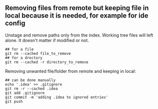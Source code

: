 ## Removing files from remote but keeping file in local because it is needed, for example for ide config

Unstage and remove paths only from the index. Working tree files will left alone. It doesn't matter if modified or not.

```shell
## for a file
git rm --cached file_to_remove
## for a drectory 
git rm --cached -r directory_to_remove
```

Removing unwanted file/folder from remote and keeping in local: 

```shell
## can be done manually
echo '.idea' >> .gitignore
git rm -r --cached .idea
git add .gitignore
git commit -m 'adding .idea to ignored entries'
git push
```
